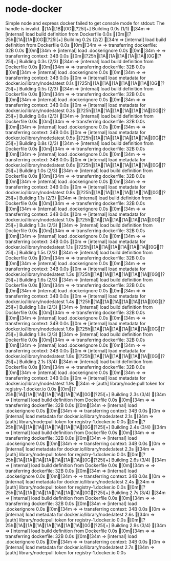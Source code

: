 # node-docker
Simple node and express docker 
f a i l e d   t o   g e t   c o n s o l e   m o d e   f o r   s t d o u t :   T h e   h a n d l e   i s   i n v a l i d .  
  [ 1 A  [ 1 B  [ 0 G  [ ? 2 5 l [ + ]   B u i l d i n g   0 . 0 s   ( 1 / 1 )                                                                                                                    
  [ 3 4 m   = >   [ i n t e r n a l ]   l o a d   b u i l d   d e f i n i t i o n   f r o m   D o c k e r f i l e                                               0 . 0 s  
  [ 0 m  [ ? 2 5 h  [ 1 A  [ 1 A  [ 0 G  [ ? 2 5 l [ + ]   B u i l d i n g   0 . 2 s   ( 2 / 2 )                                                                                                                    
  [ 3 4 m   = >   [ i n t e r n a l ]   l o a d   b u i l d   d e f i n i t i o n   f r o m   D o c k e r f i l e                                               0 . 0 s  
  [ 0 m  [ 3 4 m   = >   = >   t r a n s f e r r i n g   d o c k e r f i l e :   3 2 B                                                                                 0 . 0 s  
  [ 0 m  [ 3 4 m   = >   [ i n t e r n a l ]   l o a d   . d o c k e r i g n o r e                                                                                     0 . 0 s  
  [ 0 m  [ 3 4 m   = >   = >   t r a n s f e r r i n g   c o n t e x t :   3 4 B                                                                                       0 . 0 s  
  [ 0 m  [ ? 2 5 h  [ 1 A  [ 1 A  [ 1 A  [ 1 A  [ 1 A  [ 0 G  [ ? 2 5 l [ + ]   B u i l d i n g   0 . 3 s   ( 2 / 3 )                                                                                                                    
  [ 3 4 m   = >   [ i n t e r n a l ]   l o a d   b u i l d   d e f i n i t i o n   f r o m   D o c k e r f i l e                                               0 . 0 s  
  [ 0 m  [ 3 4 m   = >   = >   t r a n s f e r r i n g   d o c k e r f i l e :   3 2 B                                                                                 0 . 0 s  
  [ 0 m  [ 3 4 m   = >   [ i n t e r n a l ]   l o a d   . d o c k e r i g n o r e                                                                                     0 . 0 s  
  [ 0 m  [ 3 4 m   = >   = >   t r a n s f e r r i n g   c o n t e x t :   3 4 B                                                                                       0 . 0 s  
  [ 0 m   = >   [ i n t e r n a l ]   l o a d   m e t a d a t a   f o r   d o c k e r . i o / l i b r a r y / n o d e : l a t e s t                           0 . 1 s  
  [ ? 2 5 h  [ 1 A  [ 1 A  [ 1 A  [ 1 A  [ 1 A  [ 1 A  [ 0 G  [ ? 2 5 l [ + ]   B u i l d i n g   0 . 5 s   ( 2 / 3 )                                                                                                                    
  [ 3 4 m   = >   [ i n t e r n a l ]   l o a d   b u i l d   d e f i n i t i o n   f r o m   D o c k e r f i l e                                               0 . 0 s  
  [ 0 m  [ 3 4 m   = >   = >   t r a n s f e r r i n g   d o c k e r f i l e :   3 2 B                                                                                 0 . 0 s  
  [ 0 m  [ 3 4 m   = >   [ i n t e r n a l ]   l o a d   . d o c k e r i g n o r e                                                                                     0 . 0 s  
  [ 0 m  [ 3 4 m   = >   = >   t r a n s f e r r i n g   c o n t e x t :   3 4 B                                                                                       0 . 0 s  
  [ 0 m   = >   [ i n t e r n a l ]   l o a d   m e t a d a t a   f o r   d o c k e r . i o / l i b r a r y / n o d e : l a t e s t                           0 . 3 s  
  [ ? 2 5 h  [ 1 A  [ 1 A  [ 1 A  [ 1 A  [ 1 A  [ 1 A  [ 0 G  [ ? 2 5 l [ + ]   B u i l d i n g   0 . 6 s   ( 2 / 3 )                                                                                                                    
  [ 3 4 m   = >   [ i n t e r n a l ]   l o a d   b u i l d   d e f i n i t i o n   f r o m   D o c k e r f i l e                                               0 . 0 s  
  [ 0 m  [ 3 4 m   = >   = >   t r a n s f e r r i n g   d o c k e r f i l e :   3 2 B                                                                                 0 . 0 s  
  [ 0 m  [ 3 4 m   = >   [ i n t e r n a l ]   l o a d   . d o c k e r i g n o r e                                                                                     0 . 0 s  
  [ 0 m  [ 3 4 m   = >   = >   t r a n s f e r r i n g   c o n t e x t :   3 4 B                                                                                       0 . 0 s  
  [ 0 m   = >   [ i n t e r n a l ]   l o a d   m e t a d a t a   f o r   d o c k e r . i o / l i b r a r y / n o d e : l a t e s t                           0 . 5 s  
  [ ? 2 5 h  [ 1 A  [ 1 A  [ 1 A  [ 1 A  [ 1 A  [ 1 A  [ 0 G  [ ? 2 5 l [ + ]   B u i l d i n g   0 . 8 s   ( 2 / 3 )                                                                                                                    
  [ 3 4 m   = >   [ i n t e r n a l ]   l o a d   b u i l d   d e f i n i t i o n   f r o m   D o c k e r f i l e                                               0 . 0 s  
  [ 0 m  [ 3 4 m   = >   = >   t r a n s f e r r i n g   d o c k e r f i l e :   3 2 B                                                                                 0 . 0 s  
  [ 0 m  [ 3 4 m   = >   [ i n t e r n a l ]   l o a d   . d o c k e r i g n o r e                                                                                     0 . 0 s  
  [ 0 m  [ 3 4 m   = >   = >   t r a n s f e r r i n g   c o n t e x t :   3 4 B                                                                                       0 . 0 s  
  [ 0 m   = >   [ i n t e r n a l ]   l o a d   m e t a d a t a   f o r   d o c k e r . i o / l i b r a r y / n o d e : l a t e s t                           0 . 6 s  
  [ ? 2 5 h  [ 1 A  [ 1 A  [ 1 A  [ 1 A  [ 1 A  [ 1 A  [ 0 G  [ ? 2 5 l [ + ]   B u i l d i n g   1 . 0 s   ( 2 / 3 )                                                                                                                    
  [ 3 4 m   = >   [ i n t e r n a l ]   l o a d   b u i l d   d e f i n i t i o n   f r o m   D o c k e r f i l e                                               0 . 0 s  
  [ 0 m  [ 3 4 m   = >   = >   t r a n s f e r r i n g   d o c k e r f i l e :   3 2 B                                                                                 0 . 0 s  
  [ 0 m  [ 3 4 m   = >   [ i n t e r n a l ]   l o a d   . d o c k e r i g n o r e                                                                                     0 . 0 s  
  [ 0 m  [ 3 4 m   = >   = >   t r a n s f e r r i n g   c o n t e x t :   3 4 B                                                                                       0 . 0 s  
  [ 0 m   = >   [ i n t e r n a l ]   l o a d   m e t a d a t a   f o r   d o c k e r . i o / l i b r a r y / n o d e : l a t e s t                           0 . 8 s  
  [ ? 2 5 h  [ 1 A  [ 1 A  [ 1 A  [ 1 A  [ 1 A  [ 1 A  [ 0 G  [ ? 2 5 l [ + ]   B u i l d i n g   1 . 1 s   ( 2 / 3 )                                                                                                                    
  [ 3 4 m   = >   [ i n t e r n a l ]   l o a d   b u i l d   d e f i n i t i o n   f r o m   D o c k e r f i l e                                               0 . 0 s  
  [ 0 m  [ 3 4 m   = >   = >   t r a n s f e r r i n g   d o c k e r f i l e :   3 2 B                                                                                 0 . 0 s  
  [ 0 m  [ 3 4 m   = >   [ i n t e r n a l ]   l o a d   . d o c k e r i g n o r e                                                                                     0 . 0 s  
  [ 0 m  [ 3 4 m   = >   = >   t r a n s f e r r i n g   c o n t e x t :   3 4 B                                                                                       0 . 0 s  
  [ 0 m   = >   [ i n t e r n a l ]   l o a d   m e t a d a t a   f o r   d o c k e r . i o / l i b r a r y / n o d e : l a t e s t                           1 . 0 s  
  [ ? 2 5 h  [ 1 A  [ 1 A  [ 1 A  [ 1 A  [ 1 A  [ 1 A  [ 0 G  [ ? 2 5 l [ + ]   B u i l d i n g   1 . 3 s   ( 2 / 3 )                                                                                                                    
  [ 3 4 m   = >   [ i n t e r n a l ]   l o a d   b u i l d   d e f i n i t i o n   f r o m   D o c k e r f i l e                                               0 . 0 s  
  [ 0 m  [ 3 4 m   = >   = >   t r a n s f e r r i n g   d o c k e r f i l e :   3 2 B                                                                                 0 . 0 s  
  [ 0 m  [ 3 4 m   = >   [ i n t e r n a l ]   l o a d   . d o c k e r i g n o r e                                                                                     0 . 0 s  
  [ 0 m  [ 3 4 m   = >   = >   t r a n s f e r r i n g   c o n t e x t :   3 4 B                                                                                       0 . 0 s  
  [ 0 m   = >   [ i n t e r n a l ]   l o a d   m e t a d a t a   f o r   d o c k e r . i o / l i b r a r y / n o d e : l a t e s t                           1 . 1 s  
  [ ? 2 5 h  [ 1 A  [ 1 A  [ 1 A  [ 1 A  [ 1 A  [ 1 A  [ 0 G  [ ? 2 5 l [ + ]   B u i l d i n g   1 . 5 s   ( 2 / 3 )                                                                                                                    
  [ 3 4 m   = >   [ i n t e r n a l ]   l o a d   b u i l d   d e f i n i t i o n   f r o m   D o c k e r f i l e                                               0 . 0 s  
  [ 0 m  [ 3 4 m   = >   = >   t r a n s f e r r i n g   d o c k e r f i l e :   3 2 B                                                                                 0 . 0 s  
  [ 0 m  [ 3 4 m   = >   [ i n t e r n a l ]   l o a d   . d o c k e r i g n o r e                                                                                     0 . 0 s  
  [ 0 m  [ 3 4 m   = >   = >   t r a n s f e r r i n g   c o n t e x t :   3 4 B                                                                                       0 . 0 s  
  [ 0 m   = >   [ i n t e r n a l ]   l o a d   m e t a d a t a   f o r   d o c k e r . i o / l i b r a r y / n o d e : l a t e s t                           1 . 3 s  
  [ ? 2 5 h  [ 1 A  [ 1 A  [ 1 A  [ 1 A  [ 1 A  [ 1 A  [ 0 G  [ ? 2 5 l [ + ]   B u i l d i n g   1 . 6 s   ( 2 / 3 )                                                                                                                    
  [ 3 4 m   = >   [ i n t e r n a l ]   l o a d   b u i l d   d e f i n i t i o n   f r o m   D o c k e r f i l e                                               0 . 0 s  
  [ 0 m  [ 3 4 m   = >   = >   t r a n s f e r r i n g   d o c k e r f i l e :   3 2 B                                                                                 0 . 0 s  
  [ 0 m  [ 3 4 m   = >   [ i n t e r n a l ]   l o a d   . d o c k e r i g n o r e                                                                                     0 . 0 s  
  [ 0 m  [ 3 4 m   = >   = >   t r a n s f e r r i n g   c o n t e x t :   3 4 B                                                                                       0 . 0 s  
  [ 0 m   = >   [ i n t e r n a l ]   l o a d   m e t a d a t a   f o r   d o c k e r . i o / l i b r a r y / n o d e : l a t e s t                           1 . 4 s  
  [ ? 2 5 h  [ 1 A  [ 1 A  [ 1 A  [ 1 A  [ 1 A  [ 1 A  [ 0 G  [ ? 2 5 l [ + ]   B u i l d i n g   1 . 8 s   ( 2 / 3 )                                                                                                                    
  [ 3 4 m   = >   [ i n t e r n a l ]   l o a d   b u i l d   d e f i n i t i o n   f r o m   D o c k e r f i l e                                               0 . 0 s  
  [ 0 m  [ 3 4 m   = >   = >   t r a n s f e r r i n g   d o c k e r f i l e :   3 2 B                                                                                 0 . 0 s  
  [ 0 m  [ 3 4 m   = >   [ i n t e r n a l ]   l o a d   . d o c k e r i g n o r e                                                                                     0 . 0 s  
  [ 0 m  [ 3 4 m   = >   = >   t r a n s f e r r i n g   c o n t e x t :   3 4 B                                                                                       0 . 0 s  
  [ 0 m   = >   [ i n t e r n a l ]   l o a d   m e t a d a t a   f o r   d o c k e r . i o / l i b r a r y / n o d e : l a t e s t                           1 . 6 s  
  [ ? 2 5 h  [ 1 A  [ 1 A  [ 1 A  [ 1 A  [ 1 A  [ 1 A  [ 0 G  [ ? 2 5 l [ + ]   B u i l d i n g   1 . 9 s   ( 2 / 3 )                                                                                                                    
  [ 3 4 m   = >   [ i n t e r n a l ]   l o a d   b u i l d   d e f i n i t i o n   f r o m   D o c k e r f i l e                                               0 . 0 s  
  [ 0 m  [ 3 4 m   = >   = >   t r a n s f e r r i n g   d o c k e r f i l e :   3 2 B                                                                                 0 . 0 s  
  [ 0 m  [ 3 4 m   = >   [ i n t e r n a l ]   l o a d   . d o c k e r i g n o r e                                                                                     0 . 0 s  
  [ 0 m  [ 3 4 m   = >   = >   t r a n s f e r r i n g   c o n t e x t :   3 4 B                                                                                       0 . 0 s  
  [ 0 m   = >   [ i n t e r n a l ]   l o a d   m e t a d a t a   f o r   d o c k e r . i o / l i b r a r y / n o d e : l a t e s t                           1 . 8 s  
  [ ? 2 5 h  [ 1 A  [ 1 A  [ 1 A  [ 1 A  [ 1 A  [ 1 A  [ 0 G  [ ? 2 5 l [ + ]   B u i l d i n g   2 . 1 s   ( 3 / 4 )                                                                                                                    
  [ 3 4 m   = >   [ i n t e r n a l ]   l o a d   b u i l d   d e f i n i t i o n   f r o m   D o c k e r f i l e                                               0 . 0 s  
  [ 0 m  [ 3 4 m   = >   = >   t r a n s f e r r i n g   d o c k e r f i l e :   3 2 B                                                                                 0 . 0 s  
  [ 0 m  [ 3 4 m   = >   [ i n t e r n a l ]   l o a d   . d o c k e r i g n o r e                                                                                     0 . 0 s  
  [ 0 m  [ 3 4 m   = >   = >   t r a n s f e r r i n g   c o n t e x t :   3 4 B                                                                                       0 . 0 s  
  [ 0 m   = >   [ i n t e r n a l ]   l o a d   m e t a d a t a   f o r   d o c k e r . i o / l i b r a r y / n o d e : l a t e s t                           1 . 9 s  
  [ 3 4 m   = >   [ a u t h ]   l i b r a r y / n o d e : p u l l   t o k e n   f o r   r e g i s t r y - 1 . d o c k e r . i o                                 0 . 0 s  
  [ 0 m  [ ? 2 5 h  [ 1 A  [ 1 A  [ 1 A  [ 1 A  [ 1 A  [ 1 A  [ 1 A  [ 0 G  [ ? 2 5 l [ + ]   B u i l d i n g   2 . 3 s   ( 3 / 4 )                                                                                                                    
  [ 3 4 m   = >   [ i n t e r n a l ]   l o a d   b u i l d   d e f i n i t i o n   f r o m   D o c k e r f i l e                                               0 . 0 s  
  [ 0 m  [ 3 4 m   = >   = >   t r a n s f e r r i n g   d o c k e r f i l e :   3 2 B                                                                                 0 . 0 s  
  [ 0 m  [ 3 4 m   = >   [ i n t e r n a l ]   l o a d   . d o c k e r i g n o r e                                                                                     0 . 0 s  
  [ 0 m  [ 3 4 m   = >   = >   t r a n s f e r r i n g   c o n t e x t :   3 4 B                                                                                       0 . 0 s  
  [ 0 m   = >   [ i n t e r n a l ]   l o a d   m e t a d a t a   f o r   d o c k e r . i o / l i b r a r y / n o d e : l a t e s t                           2 . 1 s  
  [ 3 4 m   = >   [ a u t h ]   l i b r a r y / n o d e : p u l l   t o k e n   f o r   r e g i s t r y - 1 . d o c k e r . i o                                 0 . 0 s  
  [ 0 m  [ ? 2 5 h  [ 1 A  [ 1 A  [ 1 A  [ 1 A  [ 1 A  [ 1 A  [ 1 A  [ 0 G  [ ? 2 5 l [ + ]   B u i l d i n g   2 . 4 s   ( 3 / 4 )                                                                                                                    
  [ 3 4 m   = >   [ i n t e r n a l ]   l o a d   b u i l d   d e f i n i t i o n   f r o m   D o c k e r f i l e                                               0 . 0 s  
  [ 0 m  [ 3 4 m   = >   = >   t r a n s f e r r i n g   d o c k e r f i l e :   3 2 B                                                                                 0 . 0 s  
  [ 0 m  [ 3 4 m   = >   [ i n t e r n a l ]   l o a d   . d o c k e r i g n o r e                                                                                     0 . 0 s  
  [ 0 m  [ 3 4 m   = >   = >   t r a n s f e r r i n g   c o n t e x t :   3 4 B                                                                                       0 . 0 s  
  [ 0 m   = >   [ i n t e r n a l ]   l o a d   m e t a d a t a   f o r   d o c k e r . i o / l i b r a r y / n o d e : l a t e s t                           2 . 3 s  
  [ 3 4 m   = >   [ a u t h ]   l i b r a r y / n o d e : p u l l   t o k e n   f o r   r e g i s t r y - 1 . d o c k e r . i o                                 0 . 0 s  
  [ 0 m  [ ? 2 5 h  [ 1 A  [ 1 A  [ 1 A  [ 1 A  [ 1 A  [ 1 A  [ 1 A  [ 0 G  [ ? 2 5 l [ + ]   B u i l d i n g   2 . 6 s   ( 3 / 4 )                                                                                                                    
  [ 3 4 m   = >   [ i n t e r n a l ]   l o a d   b u i l d   d e f i n i t i o n   f r o m   D o c k e r f i l e                                               0 . 0 s  
  [ 0 m  [ 3 4 m   = >   = >   t r a n s f e r r i n g   d o c k e r f i l e :   3 2 B                                                                                 0 . 0 s  
  [ 0 m  [ 3 4 m   = >   [ i n t e r n a l ]   l o a d   . d o c k e r i g n o r e                                                                                     0 . 0 s  
  [ 0 m  [ 3 4 m   = >   = >   t r a n s f e r r i n g   c o n t e x t :   3 4 B                                                                                       0 . 0 s  
  [ 0 m   = >   [ i n t e r n a l ]   l o a d   m e t a d a t a   f o r   d o c k e r . i o / l i b r a r y / n o d e : l a t e s t                           2 . 4 s  
  [ 3 4 m   = >   [ a u t h ]   l i b r a r y / n o d e : p u l l   t o k e n   f o r   r e g i s t r y - 1 . d o c k e r . i o                                 0 . 0 s  
  [ 0 m  [ ? 2 5 h  [ 1 A  [ 1 A  [ 1 A  [ 1 A  [ 1 A  [ 1 A  [ 1 A  [ 0 G  [ ? 2 5 l [ + ]   B u i l d i n g   2 . 7 s   ( 3 / 4 )                                                                                                                    
  [ 3 4 m   = >   [ i n t e r n a l ]   l o a d   b u i l d   d e f i n i t i o n   f r o m   D o c k e r f i l e                                               0 . 0 s  
  [ 0 m  [ 3 4 m   = >   = >   t r a n s f e r r i n g   d o c k e r f i l e :   3 2 B                                                                                 0 . 0 s  
  [ 0 m  [ 3 4 m   = >   [ i n t e r n a l ]   l o a d   . d o c k e r i g n o r e                                                                                     0 . 0 s  
  [ 0 m  [ 3 4 m   = >   = >   t r a n s f e r r i n g   c o n t e x t :   3 4 B                                                                                       0 . 0 s  
  [ 0 m   = >   [ i n t e r n a l ]   l o a d   m e t a d a t a   f o r   d o c k e r . i o / l i b r a r y / n o d e : l a t e s t                           2 . 6 s  
  [ 3 4 m   = >   [ a u t h ]   l i b r a r y / n o d e : p u l l   t o k e n   f o r   r e g i s t r y - 1 . d o c k e r . i o                                 0 . 0 s  
  [ 0 m  [ ? 2 5 h  [ 1 A  [ 1 A  [ 1 A  [ 1 A  [ 1 A  [ 1 A  [ 1 A  [ 0 G  [ ? 2 5 l [ + ]   B u i l d i n g   2 . 9 s   ( 3 / 4 )                                                                                                                    
  [ 3 4 m   = >   [ i n t e r n a l ]   l o a d   b u i l d   d e f i n i t i o n   f r o m   D o c k e r f i l e                                               0 . 0 s  
  [ 0 m  [ 3 4 m   = >   = >   t r a n s f e r r i n g   d o c k e r f i l e :   3 2 B                                                                                 0 . 0 s  
  [ 0 m  [ 3 4 m   = >   [ i n t e r n a l ]   l o a d   . d o c k e r i g n o r e                                                                                     0 . 0 s  
  [ 0 m  [ 3 4 m   = >   = >   t r a n s f e r r i n g   c o n t e x t :   3 4 B                                                                                       0 . 0 s  
  [ 0 m   = >   [ i n t e r n a l ]   l o a d   m e t a d a t a   f o r   d o c k e r . i o / l i b r a r y / n o d e : l a t e s t                           2 . 7 s  
  [ 3 4 m   = >   [ a u t h ]   l i b r a r y / n o d e : p u l l   t o k e n   f o r   r e g i s t r y - 1 . d o c k e r . i o                                 0 . 0 s  
 